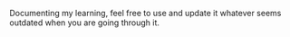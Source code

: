 Documenting my learning, feel free to use and update it whatever seems outdated when you are going through it.